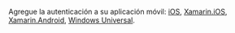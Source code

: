Agregue la autenticación a su aplicación móvil: [iOS][ios-get-started-users], [Xamarin.iOS][xamarin-ios-get-started-users], [Xamarin.Android][xamarin-android-get-started-users], [Windows Universal][windows-get-started-users].


[windows-get-started-users]: ../article/app-service-mobile/app-service-mobile-windows-store-dotnet-get-started-users.md
[xamarin-ios-get-started-users]: ../article/app-service-mobile/app-service-mobile-xamarin-ios-get-started-users.md
[xamarin-android-get-started-users]: ../article/app-service-mobile/app-service-mobile-xamarin-android-get-started-users.md
[ios-get-started-users]: ../article/app-service-mobile/app-service-mobile-ios-get-started-users.md

<!---HONumber=Nov15_HO1-->